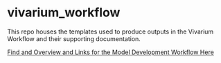 # vivarium_workflow

This repo houses the templates used to produce outputs in the Vivarium Workflow and their supporting documentation.

[Find and Overview and Links for the Model Development Workflow Here](Model_Development.md)
